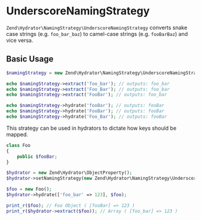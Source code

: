 # UnderscoreNamingStrategy

`Zend\Hydrator\NamingStrategy\UnderscoreNamingStrategy` converts snake case strings (e.g.
`foo_bar_baz`) to camel-case strings (e.g. `fooBarBaz`) and vice versa.

## Basic Usage

```php
$namingStrategy = new Zend\Hydrator\NamingStrategy\UnderscoreNamingStrategy();

echo $namingStrategy->extract('foo_bar'); // outputs: foo_bar
echo $namingStrategy->extract('Foo_Bar'); // outputs: foo_bar
echo $namingStrategy->extract('FooBar'); // outputs: foo_bar

echo $namingStrategy->hydrate('fooBar'); // outputs: fooBar
echo $namingStrategy->hydrate('FooBar'); // outputs: fooBar
echo $namingStrategy->hydrate('Foo_Bar'); // outputs: fooBar
```

This strategy can be used in hydrators to dictate how keys should be mapped.

```php
class Foo
{
    public $fooBar;
}

$hydrator = new Zend\Hydrator\ObjectProperty();
$hydrator->setNamingStrategy(new Zend\Hydrator\NamingStrategy\UnderscoreNamingStrategy());

$foo = new Foo();
$hydrator->hydrate(['foo_bar' => 123], $foo);

print_r($foo); // Foo Object ( [fooBar] => 123 )
print_r($hydrator->extract($foo)); // Array ( [foo_bar] => 123 )
```

